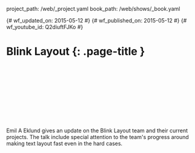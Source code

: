 project_path: /web/_project.yaml
book_path: /web/shows/_book.yaml

{# wf_updated_on: 2015-05-12 #}
{# wf_published_on: 2015-05-12 #}
{# wf_youtube_id: Q2diuftFJKo #}

# Blink Layout {: .page-title }


<div class="video-wrapper">
  <iframe class="devsite-embedded-youtube-video" data-video-id="Q2diuftFJKo"
          data-autohide="1" data-showinfo="0" frameborder="0" allowfullscreen>
  </iframe>
</div>


Emil A Eklund gives an update on the Blink Layout team and their current projects. The talk include special attention to the team's progress around making text layout fast even in the hard cases.
